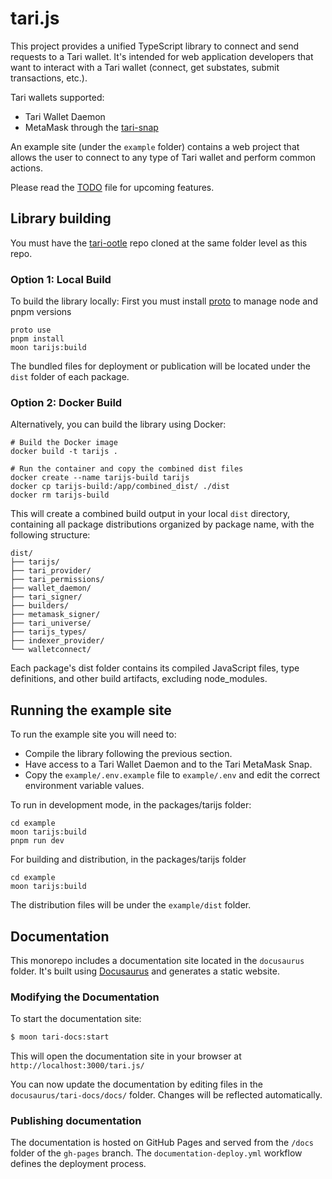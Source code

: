# tari.js

This project provides a unified TypeScript library to connect and send requests to a Tari wallet. It's intended for web application developers that want to interact with a Tari wallet (connect, get substates, submit transactions, etc.).

Tari wallets supported:
* Tari Wallet Daemon
* MetaMask through the [tari-snap](https://github.com/tari-project/tari-snap)

An example site (under the `example` folder) contains a web project that allows the user to connect to any type of Tari wallet and perform common actions.

Please read the [TODO](TODO.md) file for upcoming features.

## Library building

You must have the [tari-ootle](https://github.com/tari-project/tari-ootle) repo cloned at the same folder level as this repo.

### Option 1: Local Build

To build the library locally:
First you must install [proto](https://moonrepo.dev/proto) to manage node and pnpm versions 
```shell
proto use
pnpm install
moon tarijs:build
```

The bundled files for deployment or publication will be located under the `dist` folder of each package.

### Option 2: Docker Build

Alternatively, you can build the library using Docker:

```shell
# Build the Docker image
docker build -t tarijs .

# Run the container and copy the combined dist files
docker create --name tarijs-build tarijs
docker cp tarijs-build:/app/combined_dist/ ./dist
docker rm tarijs-build
```

This will create a combined build output in your local `dist` directory, containing all package distributions organized by package name, with the following structure:

```
dist/
├── tarijs/
├── tari_provider/
├── tari_permissions/
├── wallet_daemon/
├── tari_signer/
├── builders/
├── metamask_signer/
├── tari_universe/
├── tarijs_types/
├── indexer_provider/
└── walletconnect/
```

Each package's dist folder contains its compiled JavaScript files, type definitions, and other build artifacts, excluding node_modules.

## Running the example site

To run the example site you will need to:
* Compile the library following the previous section.
* Have access to a Tari Wallet Daemon and to the Tari MetaMask Snap.
* Copy the `example/.env.example` file to `example/.env` and edit the correct environment variable values.

To run in development mode, in the packages/tarijs folder:
```shell
cd example
moon tarijs:build
pnpm run dev
```

For building and distribution,  in the packages/tarijs folder
```shell
cd example
moon tarijs:build
```
The distribution files will be under the `example/dist` folder. 

## Documentation

This monorepo includes a documentation site located in the `docusaurus` folder.  It's built using [Docusaurus](https://docusaurus.io/) and generates a static website.

### Modifying the Documentation

To start the documentation site:

```bash
$ moon tari-docs:start
```

This will open the documentation site in your browser at `http://localhost:3000/tari.js/`

You can now update the documentation by editing files in the `docusaurus/tari-docs/docs/` folder. Changes will be reflected automatically.

### Publishing documentation

The documentation is hosted on GitHub Pages and served from the `/docs` folder of the `gh-pages` branch. The `documentation-deploy.yml` workflow defines the deployment process.
